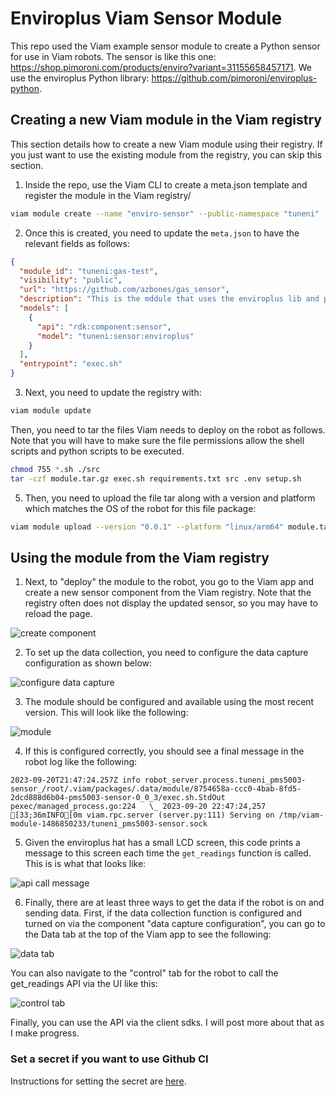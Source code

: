 # Enviroplus Viam Sensor Module

This repo used the Viam example sensor module to create a Python sensor for use in Viam robots. The sensor is like this one: https://shop.pimoroni.com/products/enviro?variant=31155658457171. We use the enviroplus Python library: https://github.com/pimoroni/enviroplus-python.


## Creating a new Viam module in the Viam registry

This section details how to create a new Viam module using their registry. If you just want to use the existing
module from the registry, you can skip this section.

1. Inside the repo, use the Viam CLI to create a meta.json template and register the module in the Viam registry/

```bash
viam module create --name "enviro-sensor" --public-namespace "tuneni"
```
2. Once this is created, you need to update the `meta.json` to have the relevant fields as follows:
```json
{
  "module_id": "tuneni:gas-test",
  "visibility": "public",
  "url": "https://github.com/azbones/gas_sensor",
  "description": "This is the mddule that uses the enviroplus lib and pi hat to collect gas readings.",
  "models": [
    {
      "api": "rdk:component:sensor",
      "model": "tuneni:sensor:enviroplus"
    }
  ],
  "entrypoint": "exec.sh"
}
```
3. Next, you need to update the registry with:
```bash
viam module update
```
Then, you need to tar the files Viam needs to deploy on the robot as follows. Note that you will have to make sure the file permissions allow the shell scripts and python scripts to be executed.
```bash
chmod 755 *.sh ./src
tar -czf module.tar.gz exec.sh requirements.txt src .env setup.sh
```
5. Then, you need to upload the file tar along with a version and platform which matches the OS of the robot for this file package:
```bash
viam module upload --version "0.0.1" --platform "linux/arm64" module.tar.gz
```

## Using the module from the Viam registry

1. Next, to "deploy" the module to the robot, you go to the Viam app and create a new sensor component from the Viam registry. Note that the registry often does not display the updated sensor, so you may have to reload the page.


![create component](./images/create_component.png)

2. To set up the data collection, you need to configure the data capture configuration as shown below:


![configure data capture](./images/component_attributes.png)

3. The module should be configured and available using the most recent version. This will look like the following:


![module](./images/module.png)

4. If this is configured correctly, you should see a final message in the robot log like the following:

```
2023-09-20T21:47:24.257Z info robot_server.process.tuneni_pms5003-sensor_/root/.viam/packages/.data/module/8754658a-ccc0-4bab-8fd5-2dcd888d6b04-pms5003-sensor-0_0_3/exec.sh.StdOut   pexec/managed_process.go:224   \_ 2023-09-20 22:47:24,257 [33;36mINFO[0m viam.rpc.server (server.py:111) Serving on /tmp/viam-module-1486850233/tuneni_pms5003-sensor.sock 
```

5. Given the enviroplus hat has a small LCD screen, this code prints a message to this screen each time the `get_readings` function is called. This is is what that looks like:

![api call message](./images/enviro_lcd.jpeg)

6. Finally, there are at least three ways to get the data if the robot is on and sending data. First, if the data collection function is configured and turned on via the component "data capture configuration", you can go to the Data tab at the top of the Viam app to see the following:

![data tab](./images/data_tab.JPG)

You can also navigate to the "control" tab for the robot to call the get_readings API via the UI like this:

![control tab](./images/control_tab.JPG)

Finally, you can use the API via the client sdks. I will post more about that as I make progress.

### Set a secret if you want to use Github CI

Instructions for setting the secret are [here](https://github.com/viamrobotics/upload-module#setting-cli-config-secret).


